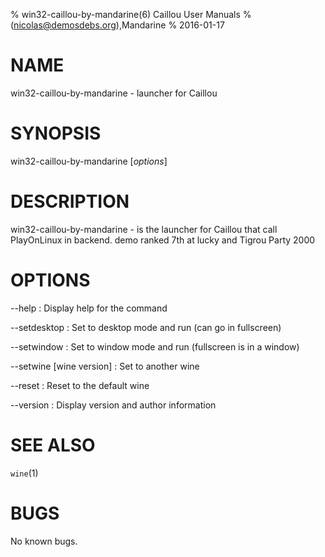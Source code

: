 % win32-caillou-by-mandarine(6) Caillou User Manuals
%  (nicolas@demosdebs.org),Mandarine
% 2016-01-17

# NAME
win32-caillou-by-mandarine - launcher for Caillou

# SYNOPSIS
win32-caillou-by-mandarine [*options*]

# DESCRIPTION
win32-caillou-by-mandarine - is the launcher for Caillou that call PlayOnLinux in backend.
demo ranked 7th at lucky and Tigrou Party 2000

# OPTIONS
\--help
:   Display help for the command

\--setdesktop
:   Set to desktop mode and run (can go in fullscreen)

\--setwindow
:   Set to window mode and run (fullscreen is in a window)

\--setwine [wine version]
:   Set to another wine

\--reset
:   Reset to the default wine

\--version
:   Display version and author information

# SEE ALSO
`wine`(1)

# BUGS
No known bugs.
